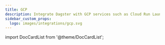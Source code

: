 ```yaml
---
title: GCP
description: Integrate Dagster with GCP services such as Cloud Run Launcher, Dataproc, Google Cloud Storage, and BigQuery.
sidebar_custom_props:
  logo: images/integrations/gcp.svg
---
```


import DocCardList from '@theme/DocCardList';

<DocCardList />
